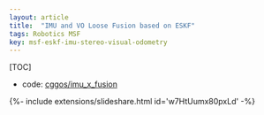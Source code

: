 ```yaml
---
layout: article
title:  "IMU and VO Loose Fusion based on ESKF"
tags: Robotics MSF
key: msf-eskf-imu-stereo-visual-odometry
---
```


[TOC]

* code: [cggos/imu_x_fusion](https://github.com/cggos/imu_x_fusion)

<div>{%- include extensions/slideshare.html id='w7HtUumx80pxLd' -%}</div>

